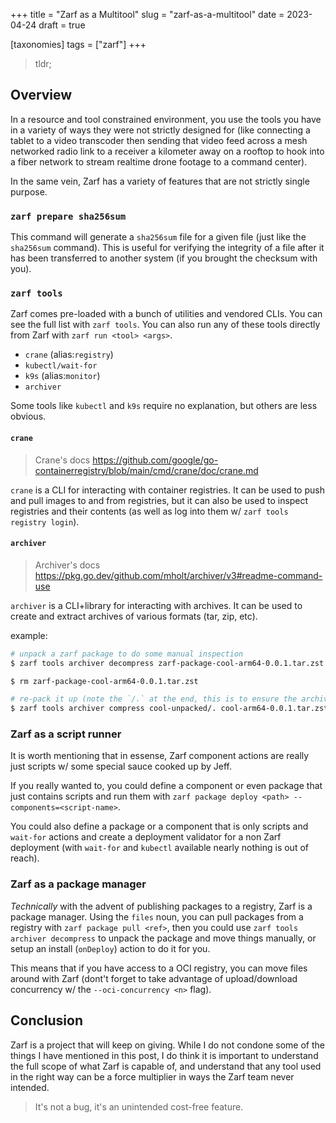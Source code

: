 +++
title = "Zarf as a Multitool"
slug = "zarf-as-a-multitool"
date = 2023-04-24
draft = true

[taxonomies]
tags = ["zarf"]
+++

> tldr;

<!-- more -->

## Overview

In a resource and tool constrained environment, you use the tools you have in a variety of ways they were not strictly designed for (like connecting a tablet to a video transcoder then sending that video feed across a mesh networked radio link to a receiver a kilometer away on a rooftop to hook into a fiber network to stream realtime drone footage to a command center).

In the same vein, Zarf has a variety of features that are not strictly single purpose.

### `zarf prepare sha256sum`

This command will generate a `sha256sum` file for a given file (just like the `sha256sum` command). This is useful for verifying the integrity of a file after it has been transferred to another system (if you brought the checksum with you).

### `zarf tools`

Zarf comes pre-loaded with a bunch of utilities and vendored CLIs. You can see the full list with `zarf tools`. You can also run any of these tools directly from Zarf with `zarf run <tool> <args>`.

- `crane` (alias:`registry`)
- `kubectl/wait-for`
- `k9s` (alias:`monitor`)
- `archiver`

Some tools like `kubectl` and `k9s` require no explanation, but others are less obvious.

#### `crane`

> Crane's docs <https://github.com/google/go-containerregistry/blob/main/cmd/crane/doc/crane.md>

`crane` is a CLI for interacting with container registries. It can be used to push and pull images to and from registries, but it can also be used to inspect registries and their contents (as well as log into them w/ `zarf tools registry login`).

#### `archiver`

> Archiver's docs <https://pkg.go.dev/github.com/mholt/archiver/v3#readme-command-use>

`archiver` is a CLI+library for interacting with archives. It can be used to create and extract archives of various formats (tar, zip, etc).

example:

```bash
# unpack a zarf package to do some manual inspection
$ zarf tools archiver decompress zarf-package-cool-arm64-0.0.1.tar.zst cool-unpacked

$ rm zarf-package-cool-arm64-0.0.1.tar.zst

# re-pack it up (note the `/.` at the end, this is to ensure the archive is created with the correct root)
$ zarf tools archiver compress cool-unpacked/. cool-arm64-0.0.1.tar.zst
```

### Zarf as a script runner

It is worth mentioning that in essense, Zarf component actions are really just scripts w/ some special sauce cooked up by Jeff.

If you really wanted to, you could define a component or even package that just contains scripts and run them with `zarf package deploy <path> --components=<script-name>`.

You could also define a package or a component that is only scripts and `wait-for` actions and create a deployment validator for a non Zarf deployment (with `wait-for` and `kubectl` available nearly nothing is out of reach).

### Zarf as a package manager

_Technically_ with the advent of publishing packages to a registry, Zarf is a package manager. Using the `files` noun, you can pull packages from a registry with `zarf package pull <ref>`, then you could use `zarf tools archiver decompress` to unpack the package and move things manually, or setup an install (`onDeploy`) action to do it for you.

This means that if you have access to a OCI registry, you can move files around with Zarf (dont't forget to take advantage of upload/download concurrency w/ the `--oci-concurrency <n>` flag).

## Conclusion

Zarf is a project that will keep on giving. While I do not condone some of the things I have mentioned in this post, I do think it is important to understand the full scope of what Zarf is capable of, and understand that any tool used in the right way can be a force multiplier in ways the Zarf team never intended.

> It's not a bug, it's an unintended cost-free feature.
